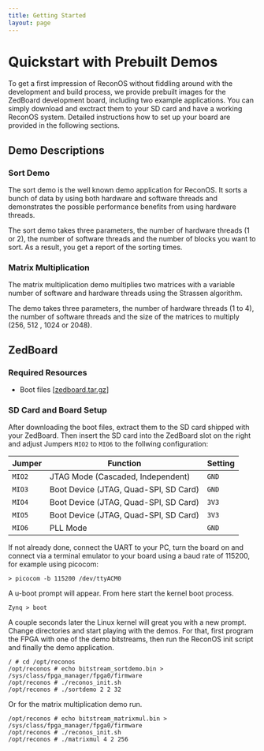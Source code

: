 ```yaml
---
title: Getting Started
layout: page
---
```

# Quickstart with Prebuilt Demos

To get a first impression of ReconOS without fiddling around with
the development and build process, we provide prebuilt images for
the ZedBoard development board, including two example applications.
You can simply download and exctract them to your SD card and have
a working ReconOS system. Detailed instructions how to set up your
board are provided in the following sections.

## Demo Descriptions

### Sort Demo
The sort demo is the well known demo application for ReconOS. It sorts a
bunch of data by using both hardware and software threads and demonstrates
the possible performance benefits from using hardware threads.

The sort demo takes three parameters, the number of hardware threads (1 or 2),
the number of software threads and the number of blocks you want to sort.
As a result, you get a report of the sorting times.

### Matrix Multiplication
The matrix multiplication demo multiplies two matrices with a variable number
of software and hardware threads using the Strassen algorithm.

The demo takes three parameters, the number of hardware threads (1 to 4), the
number of software threads and the size of the matrices to multiply (256, 512
, 1024 or 2048).

## ZedBoard
### Required Resources
* Boot files &#91;[zedboard.tar.gz](zedboard.tar.gz)&#93;

### SD Card and Board Setup
After downloading the boot files, extract them to the
SD card shipped with your ZedBoard. Then insert the SD card into
the ZedBoard slot on the right and adjust Jumpers `MIO2` to `MIO6`
to the follwing configuration:

| Jumper   | Function                              | Setting |
|----------|---------------------------------------|---------|
| `MIO2`   | JTAG Mode (Cascaded, Independent)     | `GND`   |
| `MIO3`   | Boot Device (JTAG, Quad-SPI, SD Card) | `GND`   | 
| `MIO4`   | Boot Device (JTAG, Quad-SPI, SD Card) | `3V3`   | 
| `MIO5`   | Boot Device (JTAG, Quad-SPI, SD Card) | `3V3`   | 
| `MIO6`   | PLL Mode                              | `GND`   |

If not already done, connect the UART to your PC, turn the board
on and connect via a terminal emulator to your board using a baud rate
of 115200, for example using picocom:

```
> picocom -b 115200 /dev/ttyACM0 
```

A u-boot prompt will appear. From here start the kernel boot process.

```
Zynq > boot
```

A couple seconds later the Linux kernel will great you with a new prompt.
Change directories and start playing with the demos. For
that, first program the FPGA with one of the demo bitstreams, then run the ReconOS
init script and finally the demo application.

```
/ # cd /opt/reconos
/opt/reconos # echo bitstream_sortdemo.bin > /sys/class/fpga_manager/fpga0/firmware
/opt/reconos # ./reconos_init.sh
/opt/reconos # ./sortdemo 2 2 32
```

Or for the matrix multiplication demo run.

```
/opt/reconos # echo bitstream_matrixmul.bin > /sys/class/fpga_manager/fpga0/firmware
/opt/reconos # ./reconos_init.sh
/opt/reconos # ./matrixmul 4 2 256
```
